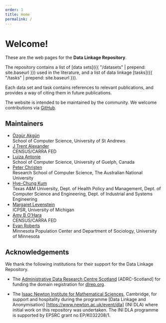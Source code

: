 ```yaml
---
order: 1
title: Home
permalink: /
---
```


<div class="jumbotron" markdown="1">

# Welcome!

These are the web pages for the **Data Linkage Repository**.

The repository contains
a list of [data sets]({{ "/datasets" | prepend: site.baseurl }}) used in the literature,
and a list of data linkage [tasks]({{ "/tasks" | prepend: site.baseurl }}).

Each data set and task contains references to relevant publications,
and provides a way of citing them in future publications.

The website is intended to be maintained by the community.
We welcome contributions via [GitHub](http://www.github.com/dlrep/dlrep).

</div>


## Maintainers

- [Özgür Akgün](http://ozgur.host.cs.st-andrews.ac.uk)  
School of Computer Science, University of St Andrews
- [J Trent Alexander](https://www.census.gov/ces/researchprograms/workingatcarra.html)  
CENSUS/CARRA FED
- [Luiza Antonie](http://www.uoguelph.ca/~lantonie/)  
School of Computer Science, University of Guelph, Canada
- [Peter Christen](http://users.cecs.anu.edu.au/~christen/)  
Research School of Computer Science, The Australian National University
- [Hye-Chung Kum](https://sph.tamhsc.edu/hpm/faculty/kum.html)  
Texas A&M University, Dept. of Health Policy and Management, Dept. of Computer Science and Engineering, Dept. of Industrial and Systems Engineering
- [Margaret Levenstein](http://www-personal.umich.edu/~maggiel/)  
ICPSR, University of Michigan
- [Amy B O'Hara](http://www.census.gov/research/researchers/profile.php?cv_profile=2307)  
CENSUS/CARRA FED
- [Evan Roberts](http://www.evanroberts.net/)  
Minnesota Population Center and Department of Sociology, University of Minnesota


## Acknowledgements

We thank the following institutions for their support for the Data Linkage Repository.

- The [Administrative Data Research Centre Scotland](https://adrn.ac.uk/about/research-centre-scotland)
  [ADRC-Scotland] for funding the  domain registration for [dlrep.org](http://dlrep.org/).
  
- The [Isaac Newton Institute for Mathematical Sciences](http://www.newton.ac.uk/), Cambridge,
  for support and hospitality during the programme [Data Linkage and Anonymisation]
  [https://www.newton.ac.uk/event/dla] (INI DLA) where initial work on this repository was undertaken.
  The INI DLA programme is supported by EPSRC grant no EP/K032208/1.
